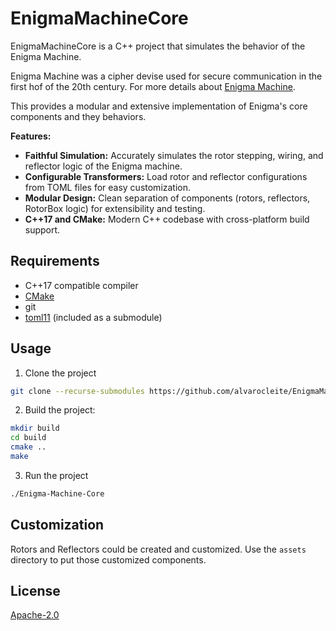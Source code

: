 # EnigmaMachineCore

EnigmaMachineCore is a C++ project that simulates the behavior of the Enigma Machine. 

Enigma Machine was a cipher devise used for secure communication in the first hof of the 20th century. For more details about [Enigma Machine](https://en.wikipedia.org/wiki/Enigma_machine).

This provides a modular and extensive implementation of Enigma's core components and they behaviors.

**Features:**
- **Faithful Simulation:** Accurately simulates the rotor stepping, wiring, and reflector logic of the Enigma machine.
- **Configurable Transformers:** Load rotor and reflector configurations from TOML files for easy customization.
- **Modular Design:** Clean separation of components (rotors, reflectors, RotorBox logic) for extensibility and testing.
- **C++17 and CMake:** Modern C++ codebase with cross-platform build support.

## Requirements  

- C++17 compatible compiler
- [CMake](https://cmake.org/)
- git
- [toml11](https://github.com/ToruNiina/toml11) (included as a submodule)

## Usage

1. Clone the project
```bash
git clone --recurse-submodules https://github.com/alvarocleite/EnigmaMachineCore.git && cd EnigmaMachineCore
```

2. Build the project:
```bash
mkdir build
cd build
cmake ..
make
```

3. Run the project
```bash
./Enigma-Machine-Core
```

## Customization

Rotors and Reflectors could be created and customized. Use the `assets` directory to put those customized components.

## License

[Apache-2.0](LICENSE)
